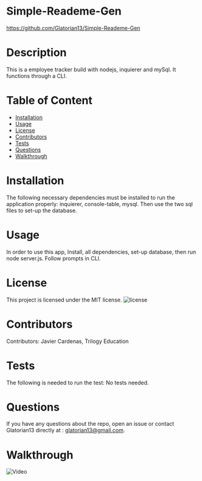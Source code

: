# Simple-Reademe-Gen
  https://github.com/Glatorian13/Simple-Reademe-Gen
  # Description
  This is a employee tracker build with nodejs, inquierer and mySql. It functions through a CLI.
  # Table of Content
  * [Installation](#installation)
  * [Usage](#usage)
  * [License](#license)
  * [Contributors](#contributors)
  * [Tests](#tests)
  * [Questions](#questions)
  * [Walkthrough](#walkthrough)
  # Installation
  The following necessary dependencies must be installed to run the application properly: inquierer, console-table, mysql. Then use the two sql files to set-up the database.
  # Usage
  In order to use this app, Install, all dependencies, set-up database, then run node server.js. Follow prompts in CLI.
  # License
  This project is licensed under the MIT license. 
  ![license](https://img.shields.io/badge/license-MIT-blue.svg)
  # Contributors
  ​Contributors: Javier Cardenas, Trilogy Education
  # Tests
  The following is needed to run the test: No tests needed.
  # Questions
  If you have any questions about the repo, open an issue or contact Glatorian13 directly at : glatorian13@gmail.com.
  # Walkthrough
  ![Video](./media/wt.gif)